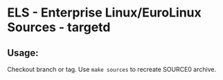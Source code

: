 # ELS - Enterprise Linux/EuroLinux Sources - targetd
 
## Usage:
  Checkout branch or tag. Use `make sources` to recreate  SOURCE0 archive.
